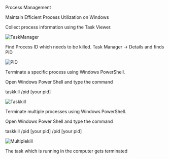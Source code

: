 Process Management

Maintain Efficient Process Utilization on Windows 

Collect process information using the Task Viewer.

![TaskManager](https://user-images.githubusercontent.com/78703624/119179039-15de2580-ba8c-11eb-9e60-a6d652904c23.png)

Find Process ID which needs to be killed. Task Manager → Details and finds PID

![PID](https://user-images.githubusercontent.com/78703624/119179049-1a0a4300-ba8c-11eb-9f64-e86756c39e6d.png) 

Terminate a specific process using Windows PowerShell.

Open Windows Power Shell and type the command 

taskkill /pid [your pid]

![Taskkill](https://user-images.githubusercontent.com/78703624/119179070-20002400-ba8c-11eb-9bfe-9142e1b40a99.png)

Terminate multiple processes using Windows PowerShell.

Open Windows Power Shell and type the command 

taskkill /pid [your pid]  /pid [your pid]

![Multiplekill](https://user-images.githubusercontent.com/78703624/119179045-18d91600-ba8c-11eb-855e-dbd155a5dce7.png)

The task which is running in the computer gets terminated


